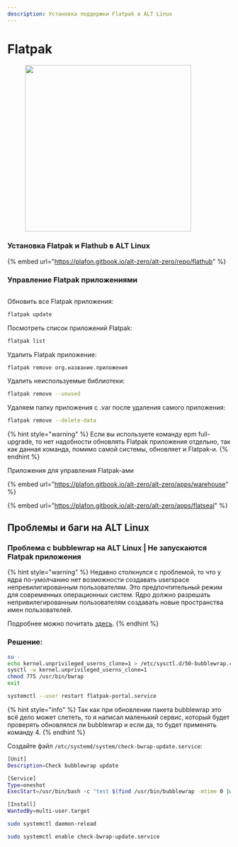 ```yaml
---
description: Установка поддержки Flatpak в ALT Linux
---
```


# Flatpak

<figure><img src="../../.gitbook/assets/Снимок экрана от 2024-08-09 09-51-52.png" alt="" width="375"><figcaption></figcaption></figure>

### Установка Flatpak и Flathub в ALT Linux

{% embed url="https://plafon.gitbook.io/alt-zero/alt-zero/repo/flathub" %}

### Управление Flatpak приложениями

<figure><img src="../../.gitbook/assets/Снимок экрана от 2024-08-09 09-49-28.png" alt=""><figcaption></figcaption></figure>

Обновить все Flatpak приложения:

```bash
flatpak update
```

Посмотреть список приложений Flatpak:

```bash
flatpak list
```

Удалить Flatpak приложение:

```
flatpak remove org.название.приложения
```

Удалить неиспользуемые библиотеки:

```bash
flatpak remove --unused
```

Удаляем папку приложения с .var после удаления самого приложения:

```bash
flatpak remove --delete-data
```

{% hint style="warning" %}
Если вы используете команду epm full-upgrade, то нет надобности обновлять Flatpak приложения отдельно, так как данная команда, помимо самой системы, обновляет и Flatpak-и.
{% endhint %}



Приложения для управления Flatpak-ами

{% embed url="https://plafon.gitbook.io/alt-zero/alt-zero/apps/warehouse" %}

{% embed url="https://plafon.gitbook.io/alt-zero/alt-zero/apps/flatseal" %}









## Проблемы и баги на ALT Linux

### Проблема с bubblewrap на ALT Linux | Не запускаются Flatpak приложения

{% hint style="warning" %}
Недавно столкнулся с проблемой, то что у ядра по-умолчанию нет возможности создавать userspace непревилигированным пользователям. Это предпочтительный режим для современных операционных систем. Ядро должно разрешать непривилегированным пользователям создавать новые пространства имен пользователей.

Подробнее можно почитать [здесь](https://github.com/flatpak/flatpak/wiki/User-namespace-requirements).
{% endhint %}

### Решение:

```bash
su -
echo kernel.unprivileged_userns_clone=1 > /etc/sysctl.d/50-bubblewrap.conf
sysctl -w kernel.unprivileged_userns_clone=1
chmod 775 /usr/bin/bwrap
exit
```

```bash
systemctl --user restart flatpak-portal.service
```

{% hint style="info" %}
Так как при обновлении пакета bubblewrap это всё дело может слететь, то я написал маленький сервис, который будет проверять обновлялся ли bubblewrap и если да, то будет применять команду 4.
{% endhint %}

Создайте файл `/etc/systemd/system/check-bwrap-update.service`:

```bash
[Unit]
Description=Check bubblewrap update

[Service]
Type=oneshot
ExecStart=/usr/bin/bash -c "test $(find /usr/bin/bubblewrap -mtime 0 |wc -l) -eq 1 && sudo chmod 775 /usr/bin/bwrap"

[Install]
WantedBy=multi-user.target

```

```bash
sudo systemctl daemon-reload
```

```bash
sudo systemctl enable check-bwrap-update.service
```



